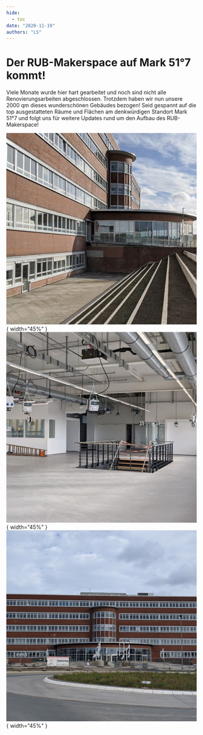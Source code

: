 ```yaml
---
hide:
  - toc
date: "2020-11-19"
authors: "LS"
---
```



# Der RUB-Makerspace auf Mark 51°7 kommt!

Viele Monate wurde hier hart gearbeitet und noch sind nicht alle Renovierungsarbeiten abgeschlossen. Trotzdem haben wir nun unsere 2000 qm dieses wunderschönen Gebäudes bezogen!
Seid gespannt auf die top ausgestatteten Räume und Flächen am denkwürdigen Standort Mark 51°7 und folgt uns für weitere Updates rund um den Aufbau des RUB-Makerspace!



![Anlage des RUB-Makerspace von außen](../medien/2020-11-19a.jpg){ width="45%" } ![Erdgeschoss des RUB-Makerspace von innen](../medien/2020-11-19b.jpg){ width="45%" } ![Altes Opel-Verwaltungsgebäude von außen](../medien/2020-11-19c.jpg){ width="45%" } 
